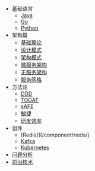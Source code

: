 * 基础语言
    * [Java](/language/java/)
    * [Go](/language/go/)
    * [Python](/language/python/)
* 架构篇
    * [基础理论](/architecture/concept/)
    * [设计模式](/architecture/designpattern/)
    * [架构模式](/architecture/archpattern/)
    * [微服务架构](/architecture/microservice/)
    * [无服务架构](/architecture/servless/)
    * [服务网格](/architecture/servicemesh/)
* 方法论
    * [DDD](/methodology/ddd/)
    * [TOGAF](/methodology/togaf/)
    * [sAFE](/methodology/safe/)
    * [敏捷](/methodology/agile/)    
    * [研发效率](/methodology/efficiency/)    
* 组件
    * [Redis]](/component/redis/)
    * [Kafka](/component/kafka/)
    * [Kubernetes](/component/kubernetes/)
* [问题分析](/issues/) 
* [前沿技术](/news/) 